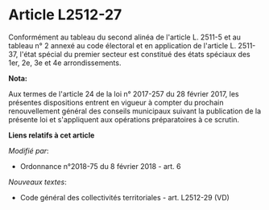 # Article L2512-27

Conformément au tableau du second alinéa de l'article L. 2511-5 et au tableau n° 2 annexé au code électoral et en application
de l'article L. 2511-37, l'état spécial du premier secteur est constitué des états spéciaux des 1er, 2e, 3e et 4e
arrondissements.

**Nota:**

Aux termes de l'article 24 de la loi n° 2017-257 du 28 février 2017, les présentes dispositions entrent en vigueur à compter
du prochain renouvellement général des conseils municipaux suivant la publication de la présente loi et s'appliquent aux
opérations préparatoires à ce scrutin.

**Liens relatifs à cet article**

_Modifié par_:

  - Ordonnance n°2018-75 du 8 février 2018 - art. 6

_Nouveaux textes_:

  - Code général des collectivités territoriales - art. L2512-29 (VD)
